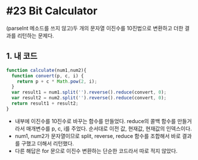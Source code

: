 # #23 Bit Calculator

(parseInt 메소드를 쓰지 않고)두 개의 문자열 이진수를 10진법으로 변환하고 더한 결과를 리턴하는 문제다.

## 1. 내 코드

```js
function calculate(num1,num2){
  function convert(p, c, i) {
    return p + c * Math.pow(2, i);
  }
  var result1 = num1.split('').reverse().reduce(convert, 0);
  var result2 = num2.split('').reverse().reduce(convert, 0);
  return result1 + result2;
}
```

- 내부에 이진수를 10진수로 바꾸는 함수를 만들었다. reduce의 콜백 함수를 만들거라서 매개변수를 p, c, i를 주었다. 순서대로 이전 값, 현재값, 현재값의 인덱스이다.
- num1, num2가 문자열이므로 split, reverse, reduce 함수를 조합해서 바로 결과를 구했고 더해서 리턴했다.
- 다른 해답은 for 문으로 이진수 변환하는 단순한 코드라서 따로 적지 않았다.
